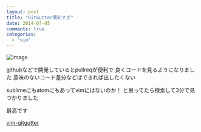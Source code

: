 ```yaml
---
layout: post
title: "GitGutter便利すぎ"
date: 2014-07-05
comments: true
categories:
  - "vim"
---
```


![image](http://i.gyazo.com/9dda194e4854fcbe6f09e39c99f91273.png)

githubなどで開発しているとpullreqが便利で
良くコードを見るようになりました
意味のないコード差分などはできれば出したくない

sublimeにもatomにもあってvimにはないのか！
と思ってたら検索して3分で見つかりました

最高です

[vim-gitgutter](https://github.com/airblade/vim-gitgutter)
